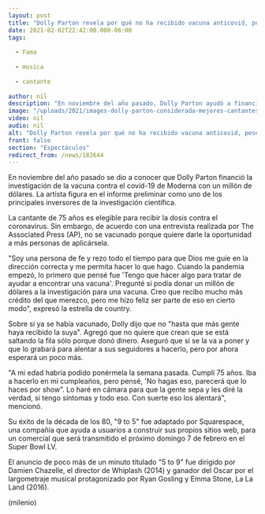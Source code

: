```yaml
---
layout: post
title: "Dolly Parton revela por qué no ha recibido vacuna anticovid, pese a donar 1 mdd para su investigación"
date: 2021-02-02T22:42:00.000-06:00
tags:
  
  - Fama
  
  - musica
  
  - cantante
  
author: nil
description: "En noviembre del año pasado, Dolly Parton ayudó a financiar un ensayo clínico inicial de la vacuna de Moderna. "
image: "/uploads/2021/images-dolly-parton-considerada-mejores-cantantes_0_67_800_497.jpg"
video: nil
audio: nil
alt: "Dolly Parton revela por qué no ha recibido vacuna anticovid, pese a donar 1 mdd para su investigación"
front: false
section: "Espectáculos"
redirect_from: /news/182644
---
```


En noviembre del año pasado se dio a conocer que Dolly Parton financió la investigación de la vacuna contra el covid-19 de Moderna con un millón de dólares. La artista figura en el informe preliminar como uno de los principales inversores de la investigación científica. 

La cantante de 75 años es elegible para recibir la dosis contra el coronavirus. Sin embargo, de acuerdo con una entrevista realizada por The Associated Press (AP), no se vacunado porque quiere darle la oportunidad a más personas de aplicársela. 

"Soy una persona de fe y rezo todo el tiempo para que Dios me guíe en la dirección correcta y me permita hacer lo que hago. Cuando la pandemia empezó, lo primero que pensé fue 'Tengo que hacer algo para tratar de ayudar a encontrar una vacuna'. Pregunté si podía donar un millón de dólares a la investigación para una vacuna. Creo que recibo mucho más crédito del que merezco, pero me hizo feliz ser parte de eso en cierto modo", expresó la estrella de country. 

Sobre si ya se había vacunado, Dolly dijo que no "hasta que más gente haya recibido la suya". Agregó que no quiere que crean que se está saltando la fila sólo porque donó dinero. Aseguró que sí se la va a poner y que lo grabará para alentar a sus seguidores a hacerlo, pero por ahora esperará un poco más.

"A mi edad habría podido ponérmela la semana pasada. Cumplí 75 años. Iba a hacerlo en mi cumpleaños, pero pensé, 'No hagas eso, parecerá que lo haces por show”. Lo haré en cámara para que la gente sepa y les diré la verdad, si tengo síntomas y todo eso. Con suerte eso los alentará", mencionó. 

Su éxito de la década de los 80, "9 to 5" fue adaptado por Squarespace, una compañía que ayuda a usuarios a construir sus propios sitios web, para un comercial que será transmitido el próximo domingo 7 de febrero en el Super Bowl LV. 

El anuncio de poco más de un minuto titulado "5 to 9" fue dirigido por Damien Chazelle, el director de Whiplash (2014) y ganador del Oscar por el largometraje musical protagonizado por Ryan Gosling y Emma Stone, La La Land (2016). 

(milenio)